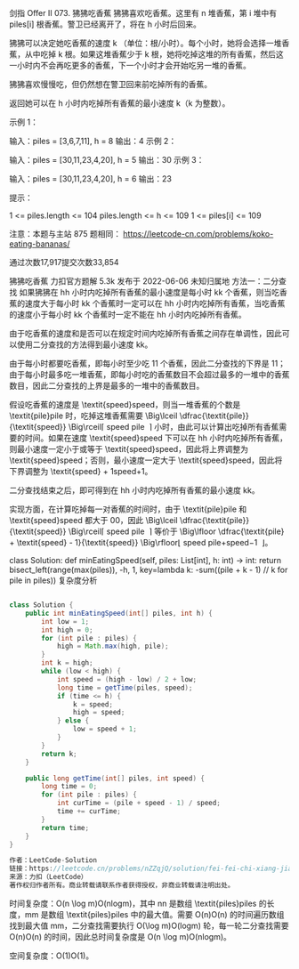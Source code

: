 剑指 Offer II 073. 狒狒吃香蕉
狒狒喜欢吃香蕉。这里有 n 堆香蕉，第 i 堆中有 piles[i] 根香蕉。警卫已经离开了，将在 h 小时后回来。

狒狒可以决定她吃香蕉的速度 k （单位：根/小时）。每个小时，她将会选择一堆香蕉，从中吃掉 k 根。如果这堆香蕉少于 k 根，她将吃掉这堆的所有香蕉，然后这一小时内不会再吃更多的香蕉，下一个小时才会开始吃另一堆的香蕉。  

狒狒喜欢慢慢吃，但仍然想在警卫回来前吃掉所有的香蕉。

返回她可以在 h 小时内吃掉所有香蕉的最小速度 k（k 为整数）。

 

示例 1：

输入：piles = [3,6,7,11], h = 8
输出：4
示例 2：

输入：piles = [30,11,23,4,20], h = 5
输出：30
示例 3：

输入：piles = [30,11,23,4,20], h = 6
输出：23
 

提示：

1 <= piles.length <= 104
piles.length <= h <= 109
1 <= piles[i] <= 109
 

注意：本题与主站 875 题相同： https://leetcode-cn.com/problems/koko-eating-bananas/

通过次数17,917提交次数33,854


狒狒吃香蕉
力扣官方题解
5.3k
发布于 2022-06-06
未知归属地
方法一：二分查找
如果狒狒在 hh 小时内吃掉所有香蕉的最小速度是每小时 kk 个香蕉，则当吃香蕉的速度大于每小时 kk 个香蕉时一定可以在 hh 小时内吃掉所有香蕉，当吃香蕉的速度小于每小时 kk 个香蕉时一定不能在 hh 小时内吃掉所有香蕉。

由于吃香蕉的速度和是否可以在规定时间内吃掉所有香蕉之间存在单调性，因此可以使用二分查找的方法得到最小速度 kk。

由于每小时都要吃香蕉，即每小时至少吃 11 个香蕉，因此二分查找的下界是 11；由于每小时最多吃一堆香蕉，即每小时吃的香蕉数目不会超过最多的一堆中的香蕉数目，因此二分查找的上界是最多的一堆中的香蕉数目。

假设吃香蕉的速度是 \textit{speed}speed，则当一堆香蕉的个数是 \textit{pile}pile 时，吃掉这堆香蕉需要 \Big\lceil \dfrac{\textit{pile}}{\textit{speed}} \Big\rceil⌈ 
speed
pile
​
 ⌉ 小时，由此可以计算出吃掉所有香蕉需要的时间。如果在速度 \textit{speed}speed 下可以在 hh 小时内吃掉所有香蕉，则最小速度一定小于或等于 \textit{speed}speed，因此将上界调整为 \textit{speed}speed；否则，最小速度一定大于 \textit{speed}speed，因此将下界调整为 \textit{speed} + 1speed+1。

二分查找结束之后，即可得到在 hh 小时内吃掉所有香蕉的最小速度 kk。

实现方面，在计算吃掉每一对香蕉的时间时，由于 \textit{pile}pile 和 \textit{speed}speed 都大于 00，因此 \Big\lceil \dfrac{\textit{pile}}{\textit{speed}} \Big\rceil⌈ 
speed
pile
​
 ⌉ 等价于 \Big\lfloor \dfrac{\textit{pile} + \textit{speed} - 1}{\textit{speed}} \Big\rfloor⌊ 
speed
pile+speed−1
​
 ⌋。


class Solution:
    def minEatingSpeed(self, piles: List[int], h: int) -> int:
        return bisect_left(range(max(piles)), -h, 1, key=lambda k: -sum((pile + k - 1) // k for pile in piles))
复杂度分析
```java

class Solution {
    public int minEatingSpeed(int[] piles, int h) {
        int low = 1;
        int high = 0;
        for (int pile : piles) {
            high = Math.max(high, pile);
        }
        int k = high;
        while (low < high) {
            int speed = (high - low) / 2 + low;
            long time = getTime(piles, speed);
            if (time <= h) {
                k = speed;
                high = speed;
            } else {
                low = speed + 1;
            }
        }
        return k;
    }

    public long getTime(int[] piles, int speed) {
        long time = 0;
        for (int pile : piles) {
            int curTime = (pile + speed - 1) / speed;
            time += curTime;
        }
        return time;
    }
}

作者：LeetCode-Solution
链接：https://leetcode.cn/problems/nZZqjQ/solution/fei-fei-chi-xiang-jiao-by-leetcode-solut-0jge/
来源：力扣（LeetCode）
著作权归作者所有。商业转载请联系作者获得授权，非商业转载请注明出处。
```

时间复杂度：O(n \log m)O(nlogm)，其中 nn 是数组 \textit{piles}piles 的长度，mm 是数组 \textit{piles}piles 中的最大值。需要 O(n)O(n) 的时间遍历数组找到最大值 mm，二分查找需要执行 O(\log m)O(logm) 轮，每一轮二分查找需要 O(n)O(n) 的时间，因此总时间复杂度是 O(n \log m)O(nlogm)。

空间复杂度：O(1)O(1)。
